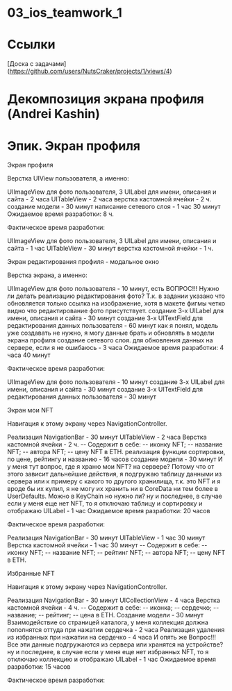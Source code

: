 # 03_ios_teamwork_1

# Ссылки
[Доска с задачами] (https://github.com/users/NutsCraker/projects/1/views/4)

# Декомпозиция экрана профиля (Andrei Kashin)

# Эпик. Экран профиля

Экран профиля

Верстка UIView пользователя, а именно:

UIImageView для фото пользователя, 3 UILabel для имени, описания и сайта - 2 часа
UITableView - 2 часа
верстка кастомной ячейки - 2 ч.
создание модели - 30 минут
написание сетевого слоя - 1 час 30 минут
Ожидаемое время разработки: 8 ч.

Фактическое время разработки:

UIImageView для фото пользователя, 3 UILabel для имени, описания и сайта - 1 час
UITableView - 30 минут
верстка кастомной ячейки - 1 ч.

Экран редактирования профиля - модальное окно

Верстка экрана, а именно:

UIImageView для фото пользователя - 10 минут, есть ВОПРОС!!! Нужно ли делать реализацию редактирования фото? Т.к. в задании указано что обновляется только ссылка на изображение, хотя в макете фигмы четко видно что редактирование фото присутствует.
создание 3-х UILabel для имени, описания и сайта - 30 минут
создание 3-х UITextField для редактирования данных пользователя - 60 минут
как я понял, модель уже создавать не нужно, я могу данные брать и обновлять в модели экрана профиля
создание сетевого слоя. для обновления данных на сервере, если я не ошибаюсь - 3 часа
Ожидаемое время разработки: 4 часа 40 минут

Фактическое время разработки:

UIImageView для фото пользователя - 10 минут
создание 3-х UILabel для имени, описания и сайта - 30 минут
создание 3-х UITextField для редактирования данных пользователя - 30 минут

Экран мои NFT

Навигация к этому экрану через NavigationController.

Реализация NavigationBar - 30 минут
UITableView - 2 часа
Верстка кастомной ячейки - 2 ч.
-- Содержит в себе:
-- иконку NFT;
-- название NFT;
-- автора NFT;
-- цену NFT в ETH.
реализация функции сортировки, по цене, рейтингу и названию - 16 часов
создание модели - 30 минут
И у меня тут вопрос, где я храню мои NFT? на сервере? Потому что от этого зависит дальнейшие действия, я подгружаю таблицу данными из сервера или к примеру с какого то другого хранилища, т.к. это NFT и я вроде бы их купил, я не могу их хранить ни в CoreData ни тем более в UserDefaults. Можно в KeyChain но нужно ли?
ну и последнее, в случае если у меня еще нет NFT, то я отключаю таблицу и сортировку и отображаю UILabel - 1 час
Ожидаемое время разработки: 20 часов

Фактическое время разработки:

Реализация NavigationBar - 30 минут
UITableView - 1 час 30 минут
Верстка кастомной ячейки - 1 час 30 минут
-- Содержит в себе:
-- иконку NFT;
-- название NFT;
-- рейтинг NFT;
-- автора NFT;
-- цену NFT в ETH.

Избранные NFT

Навигация к этому экрану через NavigationController.

Реализация NavigationBar - 30 минут
UICollectionView - 4 часа
Верстка кастомной ячейки - 4 ч.
-- Содержит в себе:
-- иконка;
-- сердечко;
-- название;
-- рейтинг;
-- цена в ETH.
Создание модели - 30 минут
Взаимодействие со страницей каталога, у меня коллекция должна пополнятся оттуда при нажатии сердечка - 2 часа
Реализация удаления из избранных при нажатии на сердечко - 4 часа
И опять же Вопрос!!! Все эти данные подгружаются из сервера или хранятся на устройстве?
ну и последнее, в случае если у меня еще нет избранных NFT, то я отключаю коллекцию и отображаю UILabel - 1 час
Ожидаемое время разработки: 15 часов

Фактическое время разработки:
